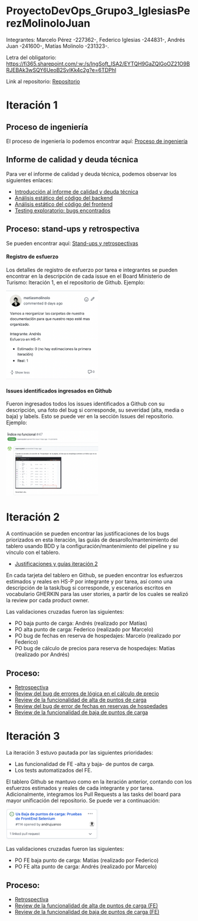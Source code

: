 # ProyectoDevOps_Grupo3_IglesiasPerezMolinoloJuan

Integrantes: Marcelo Pérez -227362-, Federico Iglesias -244831-, Andrés Juan -241600-, Matías Molinolo -231323-.

Letra del obligatorio: https://fi365.sharepoint.com/:w:/s/IngSoft_ISA2/EYTQH9GaZQlGoOZ21O9BRJEBAk3wSQY6UeoB2SvIKk4c2g?e=6TDPhl

Link al repositorio: [Repositorio](https://github.com/figlesias221/ProyectoDevOps_Grupo3_IglesiasPerezMolinoloJuan)

# Iteración 1

## Proceso de ingeniería

El proceso de ingeniería lo podemos encontrar aquí: [Proceso de ingeniería](./Documentos/ProcesoIngenieria.md)

## Informe de calidad y deuda técnica

Para ver el informe de calidad y deuda técnica, podemos observar los siguientes enlaces:
- [Introducción al informe de calidad y deuda técnica](./Documentos/IntroduccionInformeCalidad.md)
- [Análisis estático del código del backend](./Documentos/AnalisisEstaticoCodigoBackEnd.md)
- [Análisis estático del código del frontend](./Documentos/AnalisisEstaticoCodigoFrontEnd.md)
- [Testing exploratorio: bugs encontrados](./Documentos/TestingExploratorio.md)

## Proceso: stand-ups y retrospectiva

Se pueden encontrar aquí: [Stand-ups y retrospectivas](./Documentos/Retrospectiva1.md)

#### Registro de esfuerzo

Los detalles de registro de esfuerzo por tarea e integrantes se pueden encontrar en la descripción de cada issue en el Board Ministerio de Turismo: Iteración 1, en el repositorio de Github. Ejemplo:

<img src="./Imagenes/registroEsfuerzo.png" alt="img" style="width:250px;"/>

#### Issues identificados ingresados en Github

Fueron ingresados todos los issues identificados a Github con su descripción, una foto del bug si corresponde, su severidad (alta, media o baja) y labels. Esto se puede ver en la sección Issues del repositorio. Ejemplo:


<img src="./Imagenes/bugsEnGithub.png" alt="img" style="width:250px;"/>

# Iteración 2

A continuación se pueden encontrar las justificaciones de los bugs priorizados en esta iteración, las guiás de desarollo/mantenimiento del tablero usando BDD y la configuración/mantenimiento del pipeline y su vínculo con el tablero.
- [Justificaciones y guías iteración 2](./Documentos/Iteracion2.md)

En cada tarjeta del tablero en Github, se pueden encontrar los esfuerzos estimados y reales en HS-P por integrante y por tarea, así como una descripción de la task/bug si corresponde, y escenarios escritos en vocabulario GHERKIN para las user stories, a partir de los cuales se realizó la review por cada product owner.

Las validaciones cruzadas fueron las siguientes:
- PO baja punto de carga: Andrés (realizado por Matías)
- PO alta punto de carga: Federico (realizado por Marcelo)
- PO bug de fechas en reserva de hospedajes: Marcelo (realizado por Federico)
- PO bug de cálculo de precios para reserva de hospedajes: Matías (realizado por Andrés)

## Proceso: 

- [Retrospectiva](./Documentos/Retrospectiva2.md)
- [Review del bug de errores de lógica en el cálculo de precio](https://vimeo.com/712639179)
- [Review de la funcionalidad de alta de puntos de carga](https://vimeo.com/712193656)
- [Review del bug de error de fechas en reservas de hospedades](https://vimeo.com/712194551)
- [Review de la funcionalidad de baja de puntos de carga](https://vimeo.com/712637922)

# Iteración 3

La iteración 3 estuvo pautada por las siguientes prioridades:
- Las funcionalidad de FE -alta y baja- de puntos de carga.
- Los tests automatizados del FE.

El tablero Github se mantuvo como en la iteración anterior, contando con los esfuerzos estimados y reales de cada integrante y por tarea. Adicionalmente, integramos los Pull Requests a las tasks del board para mayor unificación del repositorio. Se puede ver a continuación:

<img src="./Imagenes/linkedPR.png" alt="img" style="width:250px;"/>

Las validaciones cruzadas fueron las siguientes:
- PO FE baja punto de carga: Matías (realizado por Federico)
- PO FE alta punto de carga: Andrés (realizado por Marcelo)

## Proceso: 
- [Retrospectiva](./Documentos/Retrospectiva3.md)
- [Review de la funcionalidad de alta de puntos de carga (FE)](https://vimeo.com/716536102)
- [Review de la funcionalidad de baja de puntos de carga (FE)](https://vimeo.com/716556292)




